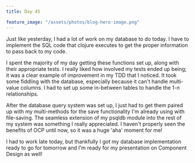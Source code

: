 ```yaml
---
title: Day 45

feature_image: "/assets/photos/blog-hero-image.png"
---
```


Just like yesterday, I had a lot of work on my database to do today. I have to implement
the SQL code that clojure executes to get the proper information to pass back to my code.

I spent the majority of my day getting these functions set up, along with their appropriate tests.
I really liked how involved my tests ended up being; it was a clear example of improvement in my
TDD that I noticed. It took some fiddling with the database, especially because it can't handle
multi-value columns. I had to set up some in-between tables to handle the 1-n relationships.

After the database query system was set up, I just had to get them paired up with my multi-methods
for the save functionality I'm already using with file-saving. The seamless extension of my psqldb
module into the rest of my system was something I really appreciated. I haven't properly seen the
benefits of OCP until now, so it was a huge 'aha' moment for me!

I had to work late today, but thankfully I got my database implementation ready to go for tomorrow
and I'm ready for my presentation on Component Design as well!